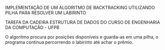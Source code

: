 IMPLEMENTAÇÂO DE UM ALGORITMO DE BACKTRACKING UTILIZANDO PILHA PARA RESOLVER UM LABIRINTO

TAREFA DA CADEIRA ESTRUTURA DE DADOS DO CURSO DE ENGENHARIA DA COMPUTAÇÂO - UFPB

O algoritmo procura por posições disponíveis e guarda-as em uma pilha, o programa continua percorrendo o labirinto até achar o prêmio.
